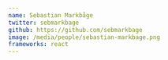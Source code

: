 ```yaml
---
name: Sebastian Markbåge
twitter: sebmarkbage
github: https://github.com/sebmarkbage
image: /media/people/sebastian-markbage.png
frameworks: react
---
```

